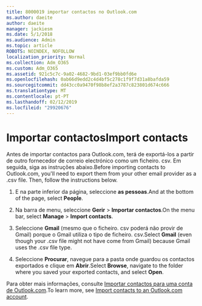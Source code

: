 ```yaml
---
title: 8000019 importar contactos no Outlook.com
ms.author: daeite
author: daeite
manager: jackiesm
ms.date: 5/1/2018
ms.audience: Admin
ms.topic: article
ROBOTS: NOINDEX, NOFOLLOW
localization_priority: Normal
ms.collection: Adm_O365
ms.custom: Adm_O365
ms.assetid: 921c5c7c-9a02-4682-9bd1-03ef9bb0fd6e
ms.openlocfilehash: 0ab66d9edd2c4d4bf5c278c1f9f7d31a8bafda59
ms.sourcegitcommit: dd43cc0a9470f98b8ef2a3787c823801d674c666
ms.translationtype: MT
ms.contentlocale: pt-PT
ms.lasthandoff: 02/12/2019
ms.locfileid: "29920676"
---
```

# <a name="import-contacts"></a><span data-ttu-id="4144b-102">Importar contactos</span><span class="sxs-lookup"><span data-stu-id="4144b-102">Import contacts</span></span>

<span data-ttu-id="4144b-p101">Antes de importar contactos para Outlook.com, terá de exportá-los a partir de outro fornecedor de correio electrónico como um ficheiro. csv. Em seguida, siga as instruções abaixo.</span><span class="sxs-lookup"><span data-stu-id="4144b-p101">Before importing contacts to Outlook.com, you'll need to export them from your other email provider as a .csv file. Then, follow the instructions below.</span></span>
  
1. <span data-ttu-id="4144b-105">E na parte inferior da página, seleccione **as pessoas**.</span><span class="sxs-lookup"><span data-stu-id="4144b-105">And at the bottom of the page, select **People**.</span></span> 
    
2. <span data-ttu-id="4144b-106">Na barra de menu, seleccione **Gerir** \> **Importar contactos**.</span><span class="sxs-lookup"><span data-stu-id="4144b-106">On the menu bar, select **Manage** \> **Import contacts**.</span></span> 
    
3. <span data-ttu-id="4144b-107">Seleccione **Gmail** (mesmo que o ficheiro. csv poderá não provir de Gmail) porque o Gmail utiliza o tipo de ficheiro. csv.</span><span class="sxs-lookup"><span data-stu-id="4144b-107">Select **Gmail** (even though your .csv file might not have come from Gmail) because Gmail uses the .csv file type.</span></span> 
    
4. <span data-ttu-id="4144b-108">Seleccione **Procurar**, navegue para a pasta onde guardou os contactos exportados e clique em **Abrir**.</span><span class="sxs-lookup"><span data-stu-id="4144b-108">Select **Browse**, navigate to the folder where you saved your exported contacts, and select **Open**.</span></span> 
    
<span data-ttu-id="4144b-109">Para obter mais informações, consulte [Importar contactos para uma conta de Outlook.com](https://go.microsoft.com/fwlink/p/?linkid=873136).</span><span class="sxs-lookup"><span data-stu-id="4144b-109">To learn more, see [Import contacts to an Outlook.com account](https://go.microsoft.com/fwlink/p/?linkid=873136).</span></span>
  

